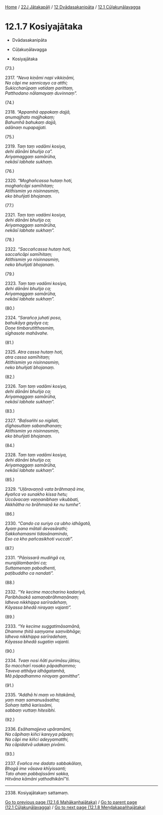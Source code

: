 
[Home](/) / [22J Jātakapāḷi](../../../22J.md) / [12 Dvādasakanipāta](../../12.md) / [12.1 Cūḷakuṇālavagga](../12.1.md)

# 12.1.7 Kosiyajātaka

* Dvādasakanipāta

* Cūḷakuṇālavagga

* Kosiyajātaka

(73.)

2317\. _“Neva kiṇāmi napi vikkiṇāmi,_  
_Na cāpi me sannicayo ca atthi;_  
_Sukiccharūpaṃ vatidaṃ parittaṃ,_  
_Patthodano nālamayaṃ duvinnaṃ”._  


(74.)

2318\. _“Appamhā appakaṃ dajjā,_  
_anumajjhato majjhakaṃ;_  
_Bahumhā bahukaṃ dajjā,_  
_adānaṃ nupapajjati._  


(75.)

2319\. _Taṃ taṃ vadāmi kosiya,_  
_dehi dānāni bhuñja ca”._  
_Ariyamaggaṃ samārūha,_  
_nekāsī labhate sukhaṃ._  


(76.)

2320\. _“Moghañcassa hutaṃ hoti,_  
_moghañcāpi samīhitaṃ;_  
_Atithismiṃ yo nisinnasmiṃ,_  
_eko bhuñjati bhojanaṃ._  


(77.)

2321\. _Taṃ taṃ vadāmi kosiya,_  
_dehi dānāni bhuñja ca;_  
_Ariyamaggaṃ samārūha,_  
_nekāsī labhate sukhaṃ”._  


(78.)

2322\. _“Saccañcassa hutaṃ hoti,_  
_saccañcāpi samīhitaṃ;_  
_Atithismiṃ yo nisinnasmiṃ,_  
_neko bhuñjati bhojanaṃ._  


(79.)

2323\. _Taṃ taṃ vadāmi kosiya,_  
_dehi dānāni bhuñja ca;_  
_Ariyamaggaṃ samārūha,_  
_nekāsī labhate sukhaṃ”._  


(80.)

2324\. _“Sarañca juhati poso,_  
_bahukāya gayāya ca;_  
_Doṇe timbarutitthasmiṃ,_  
_sīghasote mahāvahe._  


(81.)

2325\. _Atra cassa hutaṃ hoti,_  
_atra cassa samīhitaṃ;_  
_Atithismiṃ yo nisinnasmiṃ,_  
_neko bhuñjati bhojanaṃ._  


(82.)

2326\. _Taṃ taṃ vadāmi kosiya,_  
_dehi dānāni bhuñja ca;_  
_Ariyamaggaṃ samārūha,_  
_nekāsī labhate sukhaṃ”._  


(83.)

2327\. _“Baḷisañhi so nigilati,_  
_dīghasuttaṃ sabandhanaṃ;_  
_Atithismiṃ yo nisinnasmiṃ,_  
_eko bhuñjati bhojanaṃ._  


(84.)

2328\. _Taṃ taṃ vadāmi kosiya,_  
_dehi dānāni bhuñja ca;_  
_Ariyamaggaṃ samārūha,_  
_nekāsī labhate sukhaṃ”._  


(85.)

2329\. _“Uḷāravaṇṇā vata brāhmaṇā ime,_  
_Ayañca vo sunakho kissa hetu;_  
_Uccāvacaṃ vaṇṇanibhaṃ vikubbati,_  
_Akkhātha no brāhmaṇā ke nu tumhe”._  


(86.)

2330\. _“Cando ca suriyo ca ubho idhāgatā,_  
_Ayaṃ pana mātali devasārathi;_  
_Sakkohamasmi tidasānamindo,_  
_Eso ca kho pañcasikhoti vuccati”._  


(87.)

2331\. _“Pāṇissarā mudiṅgā ca,_  
_murajālambarāni ca;_  
_Suttamenaṃ pabodhenti,_  
_paṭibuddho ca nandati”._  


(88.)

2332\. _“Ye kecime maccharino kadariyā,_  
_Paribhāsakā samaṇabrāhmaṇānaṃ;_  
_Idheva nikkhippa sarīradehaṃ,_  
_Kāyassa bhedā nirayaṃ vajanti”._  


(89.)

2333\. _“Ye kecime suggatimāsamānā,_  
_Dhamme ṭhitā saṃyame saṃvibhāge;_  
_Idheva nikkhippa sarīradehaṃ,_  
_Kāyassa bhedā sugatiṃ vajanti._  


(90.)

2334\. _Tvaṃ nosi ñāti purimāsu jātisu,_  
_So maccharī rosako pāpadhammo;_  
_Taveva atthāya idhāgatamhā,_  
_Mā pāpadhammo nirayaṃ gamittha”._  


(91.)

2335\. _“Addhā hi maṃ vo hitakāmā,_  
_yaṃ maṃ samanusāsatha;_  
_Sohaṃ tathā karissāmi,_  
_sabbaṃ vuttaṃ hitesibhi._  


(92.)

2336\. _Esāhamajjeva upāramāmi,_  
_Na cāpihaṃ kiñci kareyya pāpaṃ;_  
_Na cāpi me kiñci adeyyamatthi,_  
_Na cāpidatvā udakaṃ pivāmi._  


(93.)

2337\. _Evañca me dadato sabbakālaṃ,_  
_Bhogā ime vāsava khīyissanti;_  
_Tato ahaṃ pabbajissāmi sakka,_  
_Hitvāna kāmāni yathodhikānī”ti._  


---

2338\. Kosiyajātakaṃ sattamaṃ.



[Go to previous page (12.1.6 Mahākaṇhajātaka)](12.1.6.md) / [Go to parent page (12.1 Cūḷakuṇālavagga)](../12.1.md) / [Go to next page (12.1.8 Meṇḍakapañhajātaka)](12.1.8.md)


